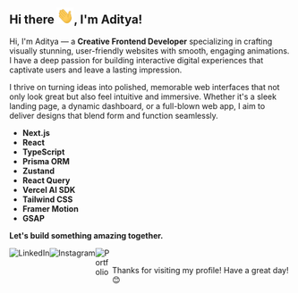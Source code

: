 ## Hi there <img src="https://raw.githubusercontent.com/akgarg0472/akgarg0472/main/.github/images/hi.gif" width="30px">, I'm Aditya!


Hi, I'm Aditya — a **Creative Frontend Developer** specializing in crafting visually stunning, user-friendly websites with smooth, engaging animations. I have a deep passion for building interactive digital experiences that captivate users and leave a lasting impression.

I thrive on turning ideas into polished, memorable web interfaces that not only look great but also feel intuitive and immersive. Whether it's a sleek landing page, a dynamic dashboard, or a full-blown web app, I aim to deliver designs that blend form and function seamlessly.


- **Next.js**
- **React**
- **TypeScript**
- **Prisma ORM**
- **Zustand**
- **React Query**
- **Vercel AI SDK**
- **Tailwind CSS**
- **Framer Motion**
- **GSAP**

**Let's build something amazing together.**

<a href="https://www.linkedin.com/in/aditya-deokar-4035b5221/"><img align="left" alt="LinkedIn" src="https://img.shields.io/badge/linkedin-%230077B5.svg?style=for-the-badge&logo=linkedin&logoColor=white"/></a>
<a href="mailto:adityadeokar80@gmail.com"><img align="left" alt="Instagram" src="https://img.shields.io/badge/Gmail-D14836?style=for-the-badge&logo=gmail&logoColor=white"/></a>
<a href="https://aditya-deokar.github.io/Aditya-Deokar-Portfolio/"><img align="left" width="30" alt="Portfolio" src="https://www.svgrepo.com/show/6996/world.svg"/></a>
<br/>


Thanks for visiting my profile! Have a great day! 😊

